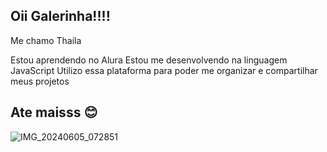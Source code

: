 ## Oii Galerinha!!!! 

Me chamo Thaila 

Estou aprendendo no Alura
Estou me desenvolvendo na linguagem JavaScript
Utilizo essa plataforma para poder me organizar e compartilhar meus projetos

## Ate maisss 😊
![IMG_20240605_072851](https://github.com/D3arCandyxz/D3arCandyxz/assets/170948370/06edc784-bbea-47eb-8e89-1c86a9236eff)
